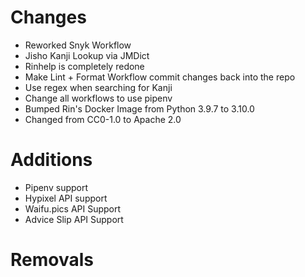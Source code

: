 # Changes 

- Reworked Snyk Workflow
- Jisho Kanji Lookup via JMDict
- Rinhelp is completely redone
- Make Lint + Format Workflow commit changes back into the repo
- Use regex when searching for Kanji
- Change all workflows to use pipenv
- Bumped Rin's Docker Image from Python 3.9.7 to 3.10.0
- Changed from CC0-1.0 to Apache 2.0
# Additions

- Pipenv support
- Hypixel API support
- Waifu.pics API Support
- Advice Slip API Support

# Removals